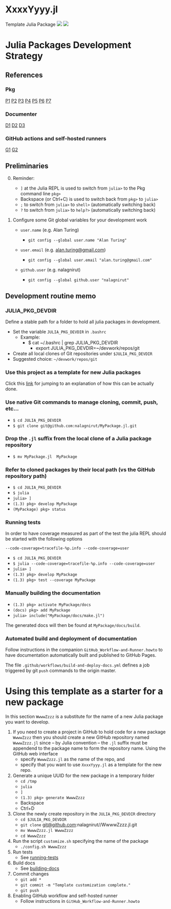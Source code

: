 # XxxxYyyy.jl
Template Julia Package 
[![](https://img.shields.io/badge/docs-stable-blue.svg)](https://ollecram.github.io/XxxxYyyy.jl/stable)
[![](https://img.shields.io/badge/docs-dev-blue.svg)](https://ollecram.github.io/XxxxYyyy.jl/dev)

# Julia Packages Development Strategy

## References 

### Pkg

[P1](https://julialang.github.io/Pkg.jl/v1.3)
[P2](https://github.com/JuliaLang/Example.jl)
[P3](https://github.com/invenia/PkgTemplates.jl/tree/v0.6.3)
[P4](https://github.com/JuliaCI/Coverage.jl)
[P5](https://tlienart.github.io/pub/julia/dev-pkg.html)
[P6](https://www.juliabloggers.com/finalizing-your-julia-package-documentation-testing-coverage-and-publishing/)
[P7](https://docs.julialang.org/en/v1/manual/style-guide/index.html)


### Documenter

[D1](https://juliadocs.github.io/Documenter.jl/stable/)
[D2](https://pages.github.com/)
[D3](https://docs.julialang.org/en/v1/stdlib/Markdown/)


### GitHub actions and self-hosted runners
[G1](https://help.github.com/en/actions/automating-your-workflow-with-github-actions)
[G2](https://help.github.com/en/actions/automating-your-workflow-with-github-actions/configuring-the-self-hosted-runner-application-as-a-service)


## Preliminaries

0. Reminder:
	- `]` at the Julia REPL is used to switch from `julia>` to the Pkg command line `pkg>`
	- Backspace (or Ctrl+C) is used to switch back from `pkg>` to `julia>`
    - `;` 		to switch from `julia>` to `shell>`     (automatically switching back)
	- `?` 		to switch from `julia>` to `help?>`     (automatically switching back)
		

1. Configure some Git global variables for your development work

	- `user.name` (e.g. Alan Turing)
    	- `git config --global user.name "Alan Turing"`
	
    - `user.email` (e.g. alan.turing@gmail.com)
	    - `git config --global user.email "alan.turing@gmail.com"`
  
    - `github.user` (e.g. nalagnirut)
    	- `git config --global github.user "nalagnirut"`


## Development routine memo

### JULIA_PKG_DEVDIR
Define a stable path for a folder to hold all julia packages in development. 
- Set the variable `JULIA_PKG_DEVDIR` in `.bashrc`
    - Example: 
	    - $ cat ~/.bashrc | grep JULIA_PKG_DEVDIR
    		- export JULIA_PKG_DEVDIR=~/devwork/repos/git
- Create all local clones of Git repositories under `$JULIA_PKG_DEVDIR`
- Suggested choice: `~/devwork/repos/git`

### Use this project as a template for new Julia packages
Click this [link](#using-this-template-as-a-starter-for-a-new-package) for jumping to an explanation of how this can be actually done.

### Use native Git commands to manage cloning, commit, push, etc...
- `$ cd JULIA_PKG_DEVDIR`
- `$ git clone git@github.com:nalagnirut/MyPackage.jl.git`

### Drop the `.jl` suffix from the local clone of a Julia package repository 
- `$ mv MyPackage.jl  MyPackage`

### Refer to cloned packages by their local path (vs the GitHub repository path)
- `$ cd JULIA_PKG_DEVDIR`
- `$ julia`
- `julia> ]`
- `(1.3) pkg> develop MyPackage`
- `(MyPackage) pkg> status`

### Running tests

In order to have coverage measured as part of the test the julia REPL should be started with the following options

`--code-coverage=tracefile-%p.info --code-coverage=user`

- `$ cd JULIA_PKG_DEVDIR`
- `$ julia --code-coverage=tracefile-%p.info --code-coverage=user`
- `julia> ]`
- `(1.3) pkg> develop MyPackage`
- `(1.3) pkg> test --coverage MyPackage`


### Manually building the documentation 
- `(1.3) pkg> activate MyPackage/docs`
- `(docs) pkg> add MyPackage`
- `julia> include("MyPackage/docs/make.jl")`

The generated docs will then be found at `MyPackage/docs/build`.

### Automated build and deployment of documentation

Follow instructions in the companion `GitHub_Workflow-and-Runner.howto` to have documentation automatically
built and published to GitHub Pages.

The file `.github/workflows/build-and-deploy-docs.yml` defines a job triggered by git `push` commands to the origin master.

# Using this template as a starter for a new package

In this section `WwwwZzzz` is a substitute for the name of a new Julia package you want to develop. 

1. If you need to create a project in GitHub to hold code for a new package `WwwwZzzz` then you should create a new GitHub repository named `WwwwZzzz.jl` since &ndash; by Julia convention &ndash; the `.jl` suffix must be appendend to the package name to form the repository name. Using the GitHub web interface 
    - specify `WwwwZzzz.jl` as the name of the repo, and
    - specify that you want to use `XxxxYyyy.jl` as a template for the new repo.
2. Generate a unique UUID for the new package in a temporary folder
    - `cd /tmp`
    - `julia`
    - `]`
    - `(1.3) pkg> generate WwwwZzzz`
    - Backspace
    - Ctrl+D
3. Clone the newly create repository in the `JULIA_PKG_DEVDIR` directory
    - `cd $JULIA_PKG_DEVDIR`
    - `git clone` git@github.com:nalagnirut//WwwwZzzz.jl.git
    - `mv WwwwZzzz.jl WwwwZzzz`
    - `cd WwwwZzzz`
4. Run the script `customize.sh` specifying the name of the package
    - `./config.sh WwwwZzzz`
5. Run tests
    - See [running-tests](#running-tests)
6. Build docs
    - See [building-docs](#automated-build-and-deployment-of-documentation)
7. Commit changes
    - `git add *`
    - `git commit -m "Template customization complete."`
    - `git push`
8. Enabling GitHub workflow and self-hosted runner
    - Follow instructions in `GitHub_Workflow-and-Runner.howto`
